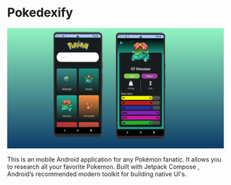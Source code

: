 # Pokedexify

![alt text](https://github.com/nickdferrara/ui-android-pokedexapp/blob/main/PokedexPreview.PNG?raw=true)


This is an mobile Android application for any Pokémon fanatic. It allows you to research all your favorite Pokemon. Built with Jetpack Compose , Android’s recommended modern toolkit for building native UI's.
